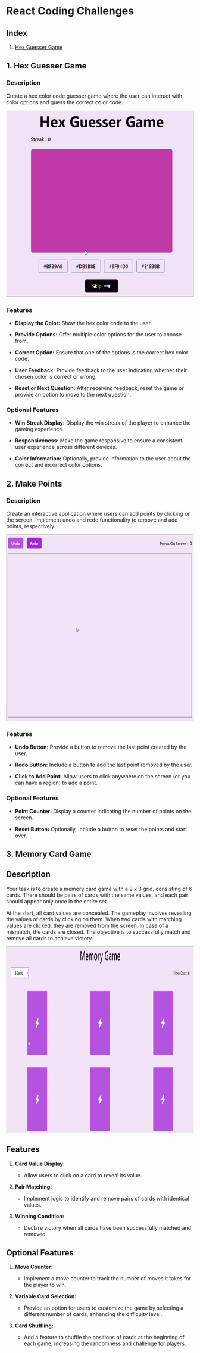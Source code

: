 # React Coding Challenges

## Index

1. [Hex Guesser Game](#hex-guesser-game)

## 1. Hex Guesser Game

### Description

Create a hex color code guesser game where the user can interact with color options and guess the correct color code.

<img src="/public/images/readme/hex-guesser-game.gif" alt="Hex Color Game"  height="500px">

### Features

- **Display the Color:** Show the hex color code to the user.

- **Provide Options:** Offer multiple color options for the user to choose from.

- **Correct Option:** Ensure that one of the options is the correct hex color code.

- **User Feedback:** Provide feedback to the user indicating whether their chosen color is correct or wrong.

- **Reset or Next Question:** After receiving feedback, reset the game or provide an option to move to the next question.

### Optional Features

- **Win Streak Display:** Display the win streak of the player to enhance the gaming experience.

- **Responsiveness:** Make the game responsive to ensure a consistent user experience across different devices.

- **Color Information:** Optionally, provide information to the user about the correct and incorrect color options.

## 2. Make Points

### Description

Create an interactive application where users can add points by clicking on the screen. Implement undo and redo functionality to remove and add points, respectively.

<img src="/public/images/readme/make-points.gif" alt="Hex Color Game" height="500px">

### Features

- **Undo Button:** Provide a button to remove the last point created by the user.

- **Redo Button:** Include a button to add the last point removed by the user.

- **Click to Add Point:** Allow users to click anywhere on the screen (or you can have a region) to add a point.

### Optional Features

- **Point Counter:** Display a counter indicating the number of points on the screen.

- **Reset Button:** Optionally, include a button to reset the points and start over.

## 3. Memory Card Game

## Description

Your task is to create a memory card game with a 2 x 3 grid, consisting of 6 cards. There should be pairs of cards with the same values, and each pair should appear only once in the entire set.

At the start, all card values are concealed. The gameplay involves revealing the values of cards by clicking on them. When two cards with matching values are clicked, they are removed from the screen. In case of a mismatch, the cards are closed. The objective is to successfully match and remove all cards to achieve victory.

<img src="/public/images/readme/card_memory_game.gif" alt="Hex Color Game" height="500px">

## Features

1. **Card Value Display:**

   - Allow users to click on a card to reveal its value.

2. **Pair Matching:**

   - Implement logic to identify and remove pairs of cards with identical values.

3. **Winning Condition:**

   - Declare victory when all cards have been successfully matched and removed.

## Optional Features

1. **Move Counter:**

   - Implement a move counter to track the number of moves it takes for the player to win.

2. **Variable Card Selection:**

   - Provide an option for users to customize the game by selecting a different number of cards, enhancing the difficulty level.

3. **Card Shuffling:**

   - Add a feature to shuffle the positions of cards at the beginning of each game, increasing the randomness and challenge for players.
